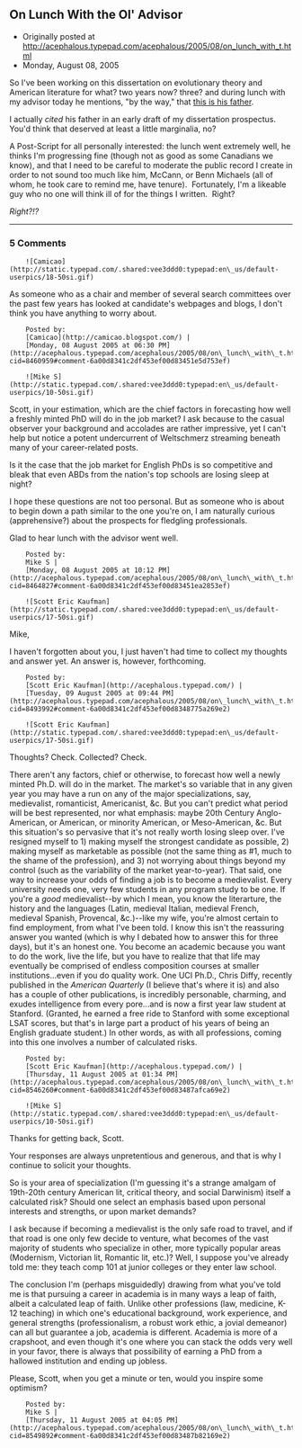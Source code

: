 ## On Lunch With the Ol' Advisor

 * Originally posted at http://acephalous.typepad.com/acephalous/2005/08/on_lunch_with_t.html
 * Monday, August 08, 2005



So I've been working on this dissertation on evolutionary theory and American literature for what? two years now? three? and during lunch with my advisor today he mentions, "by the way," that [this is his father](http://web.gc.cuny.edu/anthropology/fac\_szalay.html).  

I actually _cited_ his father in an early draft of my dissertation prospectus.  You'd think that deserved at least a little marginalia, no?  

A Post-Script for all personally interested: the lunch went extremely well, he thinks I'm progressing fine (though not as good as some Canadians we know), and that I need to be careful to moderate the public record I create in order to not sound too much like him, McCann, or Benn Michaels (all of whom, he took care to remind me, have tenure).  Fortunately, I'm a likeable guy who no one will think ill of for the things I written.  Right?

_Right?!?_

		

* * *

### 5 Comments 

		

                
[]()

	

		![Camicao](http://static.typepad.com/.shared:vee3ddd0:typepad:en\_us/default-userpics/18-50si.gif)
	

	

		

As someone who as a chair and member of several search committees over the past few years has looked at candidate's webpages and blogs, I don't think you have anything to worry about. 

	

		Posted by:
		[Camicao](http://camicao.blogspot.com/) |
		[Monday, 08 August 2005 at 06:30 PM](http://acephalous.typepad.com/acephalous/2005/08/on\_lunch\_with\_t.html?cid=8460959#comment-6a00d8341c2df453ef00d83451e5d753ef)

[]()

	

		![Mike S](http://static.typepad.com/.shared:vee3ddd0:typepad:en\_us/default-userpics/10-50si.gif)
	

	

		

Scott, in your estimation, which are the chief factors in forecasting how well a freshly minted PhD will do in the job market?  I ask because to the casual observer your background and accolades are rather impressive, yet I can't help but notice a potent undercurrent of Weltschmerz streaming beneath many of your career-related posts.  

Is it the case that the job market for English PhDs is so competitive and bleak that even ABDs from the nation's top schools are losing sleep at night?  

I hope these questions are not too personal.  But as someone who is about to begin down a path similar to the one you're on, I am naturally curious (apprehensive?) about the prospects for fledgling professionals.

Glad to hear lunch with the advisor went well.

	

		Posted by:
		Mike S |
		[Monday, 08 August 2005 at 10:12 PM](http://acephalous.typepad.com/acephalous/2005/08/on\_lunch\_with\_t.html?cid=8464827#comment-6a00d8341c2df453ef00d83451ea2853ef)

[]()

	

		![Scott Eric Kaufman](http://static.typepad.com/.shared:vee3ddd0:typepad:en\_us/default-userpics/17-50si.gif)
	

	

		

Mike,

I haven't forgotten about you, I just haven't had time to collect my thoughts and answer yet.  An answer is, however, forthcoming.

	

		Posted by:
		[Scott Eric Kaufman](http://acephalous.typepad.com/) |
		[Tuesday, 09 August 2005 at 09:44 PM](http://acephalous.typepad.com/acephalous/2005/08/on\_lunch\_with\_t.html?cid=8493992#comment-6a00d8341c2df453ef00d8348775a269e2)

[]()

	

		![Scott Eric Kaufman](http://static.typepad.com/.shared:vee3ddd0:typepad:en\_us/default-userpics/17-50si.gif)
	

	

		

Thoughts?  Check.  Collected?  Check.  

There aren't any factors, chief or otherwise, to forecast how well a newly minted Ph.D. will do in the market.  The market's so variable that in any given year you may have a run on any of the major specializations, say, medievalist, romanticist, Americanist, &c.  But you can't predict what period will be best represented, nor what emphasis: maybe 20th Century Anglo-American, or American, or minority American, or Meso-American, &c.  But this situation's so pervasive that it's not really worth losing sleep over.  I've resigned myself to 1) making myself the strongest candidate as possible, 2) making myself as marketable as possible (not the same thing as #1, much to the shame of the profession), and 3) not worrying about things beyond my control (such as the variability of the market year-to-year).  That said, one way to increase your odds of finding a job is to become a medievalist.  Every university needs one, very few students in any program study to be one.  If you're a _good_ medievalist--by which I mean, you know the literarture, the history and the languages (Latin, medieval Italian, medieval French, medieval Spanish, Provencal, &c.)--like my wife, you're almost certain to find employment, from what I've been told.  I know this isn't the reassuring answer you wanted (which is why I debated how to answer this for three days), but it's an honest one.  You become an academic because you want to do the work, live the life, but you have to realize that that life may eventually be comprised of endless composition courses at smaller institutions...even if you do quality work.  One UCI Ph.D., Chris Diffy, recently published in the _American Quarterly_ (I believe that's where it is) and also has a couple of other publications, is incredibly personable, charming, and exudes intelligence from every pore...and is now a first year law student at Stanford.  (Granted, he earned a free ride to Stanford with some exceptional LSAT scores, but that's in large part a product of his years of being an English graduate student.)  In other words, as with all professions, coming into this one involves a number of calculated risks.

	

		Posted by:
		[Scott Eric Kaufman](http://acephalous.typepad.com/) |
		[Thursday, 11 August 2005 at 01:34 PM](http://acephalous.typepad.com/acephalous/2005/08/on\_lunch\_with\_t.html?cid=8546260#comment-6a00d8341c2df453ef00d83487afca69e2)

[]()

	

		![Mike S](http://static.typepad.com/.shared:vee3ddd0:typepad:en\_us/default-userpics/10-50si.gif)
	

	

		

Thanks for getting back, Scott.

Your responses are always unpretentious and generous, and that is why I continue to solicit your thoughts.

So is your area of specialization (I'm guessing it's a strange amalgam of 19th-20th century American lit, critical theory, and social Darwinism) itself a calculated risk?  Should one select an emphasis based upon personal interests and strengths, or upon market demands?  

I ask because if becoming a medievalist is the only safe road to travel, and if that road is one only few decide to venture, what becomes of the vast majority of students who specialize in other, more typically popular areas (Modernism, Victorian lit, Romantic lit, etc.)?  Well, I suppose you've already told me:  they teach comp 101 at junior colleges or they enter law school.

The conclusion I'm (perhaps misguidedly) drawing from what you've told me is that pursuing a career in academia is in many ways a leap of faith, albeit a calculated leap of faith.  Unlike other professions (law, medicine, K-12 teaching) in which one's educational background, work experience, and general strengths (professionalism, a robust work ethic, a jovial demeanor) can all but guarantee a job, academia is different.  Academia is more of a crapshoot, and even though it's one where you can stack the odds very well in your favor, there is always that possibility of earning a PhD from a hallowed institution and ending up jobless.

Please, Scott, when you get a minute or ten, would you inspire some optimism?

	

		Posted by:
		Mike S |
		[Thursday, 11 August 2005 at 04:05 PM](http://acephalous.typepad.com/acephalous/2005/08/on\_lunch\_with\_t.html?cid=8549892#comment-6a00d8341c2df453ef00d83487b82169e2)

		

        
